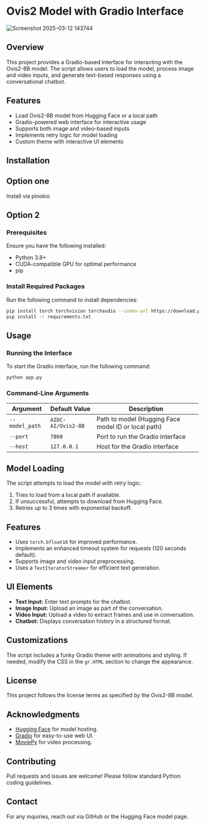 # Ovis2 Model with Gradio Interface
![Screenshot 2025-03-12 143744](https://github.com/user-attachments/assets/968ff905-e70b-451f-909a-41aa67f91603)

## Overview
This project provides a Gradio-based interface for interacting with the Ovis2-8B model. The script allows users to load the model, process image and video inputs, and generate text-based responses using a conversational chatbot.

## Features
- Load Ovis2-8B model from Hugging Face or a local path
- Gradio-powered web interface for interactive usage
- Supports both image and video-based inputs
- Implements retry logic for model loading
- Custom theme with interactive UI elements

## Installation
## Option one
Install via pinokio

## Option 2
### Prerequisites
Ensure you have the following installed:
- Python 3.8+
- CUDA-compatible GPU for optimal performance
- pip

### Install Required Packages
Run the following command to install dependencies:
```bash
pip install torch torchvision torchaudio --index-url https://download.pytorch.org/whl/cu124
pip install -r requirements.txt
```

## Usage

### Running the Interface
To start the Gradio interface, run the following command:
```bash
python app.py
```

### Command-Line Arguments
| Argument       | Default Value            | Description                                       |
|---------------|------------------------|---------------------------------------------------|
| `--model_path` | `AIDC-AI/Ovis2-8B`       | Path to model (Hugging Face model ID or local path) |
| `--port`       | `7860`                   | Port to run the Gradio interface                 |
| `--host`       | `127.0.0.1`              | Host for the Gradio interface                     |

## Model Loading
The script attempts to load the model with retry logic:
1. Tries to load from a local path if available.
2. If unsuccessful, attempts to download from Hugging Face.
3. Retries up to 3 times with exponential backoff.

## Features
- Uses `torch.bfloat16` for improved performance.
- Implements an enhanced timeout system for requests (120 seconds default).
- Supports image and video input preprocessing.
- Uses a `TextIteratorStreamer` for efficient text generation.

## UI Elements
- **Text Input:** Enter text prompts for the chatbot.
- **Image Input:** Upload an image as part of the conversation.
- **Video Input:** Upload a video to extract frames and use in conversation.
- **Chatbot:** Displays conversation history in a structured format.

## Customizations
The script includes a funky Gradio theme with animations and styling. If needed, modify the CSS in the `gr.HTML` section to change the appearance.

## License
This project follows the license terms as specified by the Ovis2-8B model.

## Acknowledgments
- [Hugging Face](https://huggingface.co/) for model hosting.
- [Gradio](https://gradio.app/) for easy-to-use web UI.
- [MoviePy](https://zulko.github.io/moviepy/) for video processing.

## Contributing
Pull requests and issues are welcome! Please follow standard Python coding guidelines.

## Contact
For any inquiries, reach out via GitHub or the Hugging Face model page.

